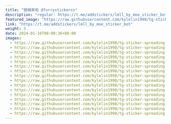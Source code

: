 ```yaml
---
title: "狼姆来啦 @furrystickercn"
description: "regular: https://t.me/addstickers/lmll_by_moe_sticker_bot"
featured_image: "https://raw.githubusercontent.com/kylelin1998/tg-sticker-spreading-worldwide-images/main/img/049df95e-bbac-451e-9c8d-d8cf316bb0cf.jpg"
link: "https://t.me/addstickers/lmll_by_moe_sticker_bot"
weight: 3
date: 2024-01-16T08:00:36+08:00
images:
  - https://raw.githubusercontent.com/kylelin1998/tg-sticker-spreading-worldwide-images/main/img/049df95e-bbac-451e-9c8d-d8cf316bb0cf.jpg
  - https://raw.githubusercontent.com/kylelin1998/tg-sticker-spreading-worldwide-images/main/img/c4b86e2e-5c90-45f8-ba1b-3715ad757206.jpg
  - https://raw.githubusercontent.com/kylelin1998/tg-sticker-spreading-worldwide-images/main/img/16ccb0bf-1a45-409d-8376-dd64d0c5375b.jpg
  - https://raw.githubusercontent.com/kylelin1998/tg-sticker-spreading-worldwide-images/main/img/6792fa3c-b4a1-488a-ba7c-d0cd47fc49bb.jpg
  - https://raw.githubusercontent.com/kylelin1998/tg-sticker-spreading-worldwide-images/main/img/605530b1-c448-46fa-bac3-48842c7f5efa.jpg
  - https://raw.githubusercontent.com/kylelin1998/tg-sticker-spreading-worldwide-images/main/img/8dd300d8-e588-4d60-bbb5-122c3bace47e.jpg
  - https://raw.githubusercontent.com/kylelin1998/tg-sticker-spreading-worldwide-images/main/img/1445031d-90a1-47d1-b6ec-2de350de943e.jpg
  - https://raw.githubusercontent.com/kylelin1998/tg-sticker-spreading-worldwide-images/main/img/f716a884-f31d-4913-b046-3172a217a725.jpg
  - https://raw.githubusercontent.com/kylelin1998/tg-sticker-spreading-worldwide-images/main/img/d05b8dc4-c469-4f46-9737-caf33b26cf0d.jpg
  - https://raw.githubusercontent.com/kylelin1998/tg-sticker-spreading-worldwide-images/main/img/f023726b-90a3-49f1-9bd1-605f9ba743d2.jpg
  - https://raw.githubusercontent.com/kylelin1998/tg-sticker-spreading-worldwide-images/main/img/bad3069b-3ca6-40c0-a94c-3cd124c51138.jpg
  - https://raw.githubusercontent.com/kylelin1998/tg-sticker-spreading-worldwide-images/main/img/62694531-8024-4e2b-ad37-a12624fc671e.jpg
  - https://raw.githubusercontent.com/kylelin1998/tg-sticker-spreading-worldwide-images/main/img/9820563f-8c68-473f-ba90-275fc64f9a79.jpg
  - https://raw.githubusercontent.com/kylelin1998/tg-sticker-spreading-worldwide-images/main/img/b929f1f6-0efd-4a75-81ba-803af066a036.jpg
  - https://raw.githubusercontent.com/kylelin1998/tg-sticker-spreading-worldwide-images/main/img/0807ba6d-97bd-44a6-9de4-ff06b5c6bb4e.jpg
  - https://raw.githubusercontent.com/kylelin1998/tg-sticker-spreading-worldwide-images/main/img/3fa73e39-cd25-4cf3-8b84-20059c1dd834.jpg
---
```


